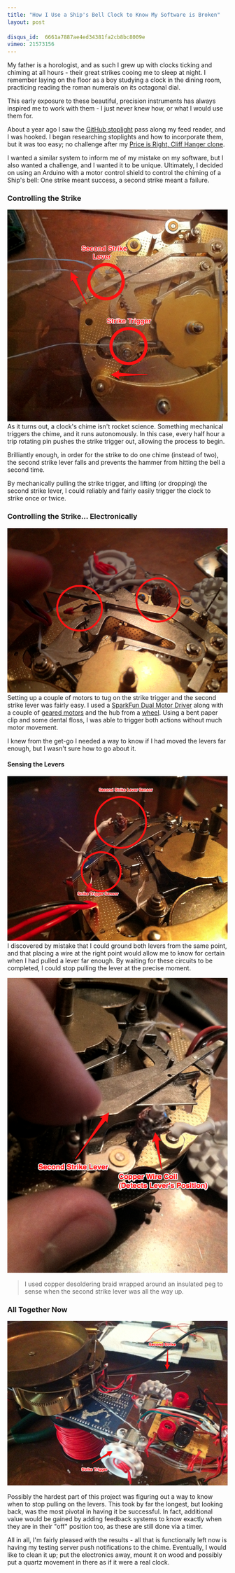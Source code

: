 ```yaml
---
title: "How I Use a Ship's Bell Clock to Know My Software is Broken"
layout: post

disqus_id:  6661a7887ae4ed34381fa2cb8bc8009e
vimeo: 21573156
---
```


My father is a horologist, and as such I grew up with clocks ticking and chiming at all hours - their great strikes cooing me to sleep at night. I remember laying on the floor as a boy studying a clock in the dining room, practicing reading the roman numerals on its octagonal dial.

This early exposure to these beautiful, precision instruments has always inspired me to work with them - I just never knew how, or what I would use them for.

About a year ago I saw the [GitHub stoplight](http://urbanhonking.com/ideasfordozens/2010/05/19/the_github_stoplight/) pass along my feed reader, and I was hooked. I began researching stoplights and how to incorporate them, but it was too easy; no challenge after my [Price is Right, Cliff Hanger clone](http://www.youtube.com/itrebal#p/a/u/1/desD5os8iuE).

I wanted a similar system to inform me of my mistake on my software, but I also wanted a challenge, and I wanted it to be unique. Ultimately, I decided on using an Arduino with a motor control shield to control the chiming of a Ship's bell: One strike meant success, a second strike meant a failure.

### Controlling the Strike
![2011 03 27 Clock Tugs](/resources/2011-03-27-clock-tugs.png)
As it turns out, a clock's chime isn't rocket science. Something mechanical triggers the chime, and it runs autonomously. In this case, every half hour a trip rotating pin pushes the strike trigger out, allowing the process to begin.

Brilliantly enough, in order for the strike to do one chime (instead of two), the second strike lever falls and prevents the hammer from hitting the bell a second time.

By mechanically pulling the strike trigger, and lifting (or dropping) the second strike lever, I could reliably and fairly easily trigger the clock to strike once or twice.

### Controlling the Strike... Electronically
![2011 03 27 Clock Sensors](/resources/2011-03-27-clock-sensors.png)
Setting up a couple of motors to tug on the strike trigger and the second strike lever was fairly easy. I used a [SparkFun Dual Motor Driver](http://www.sparkfun.com/products/9457) along with a couple of [geared motors](http://www.sparkfun.com/products/8911) and the hub from a [wheel](http://www.sparkfun.com/products/8899). Using a bent paper clip and some dental floss, I was able to trigger both actions without much motor movement.

I knew from the get-go I needed a way to know if I had moved the levers far enough, but I wasn't sure how to go about it.

#### Sensing the Levers
![2011 03 27 Clock Sensors2](/resources/2011-03-27-clock-sensors2.png)
I discovered by mistake that I could ground both levers from the same point, and that placing a wire at the right point would allow me to know for certain when I had pulled a lever far enough. By waiting for these circuits to be completed, I could stop pulling the lever at the precise moment.

![2011 03 27 Clock Chimebar](/resources/2011-03-27-clock-chimebar.png)
> I used copper desoldering braid wrapped around an insulated peg to sense when the second strike lever was all the way up.

### All Together Now
![2011 03 27 Clock Attachedtop](/resources/2011-03-27-clock-attachedtop.png)

Possibly the hardest part of this project was figuring out a way to know when to stop pulling on the levers. This took by far the longest, but looking back, was the most pivotal in having it be successful. In fact, additional value would be gained by adding feedback systems to know exactly when they are in their "off" position too, as these are still done via a timer.

All in all, I'm fairly pleased with the results - all that is functionally left now is having my testing server push notifications to the chime. Eventually, I would like to clean it up; put the electronics away, mount it on wood and possibly put a quartz movement in there as if it were a real clock.
